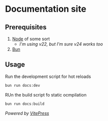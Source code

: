 # Documentation site

## Prerequisites

1. [Node](https://nodejs.org/en/download) of some sort
   - _I'm using v22, but I'm sure v24 works too_
2. [Bun](https://bun.sh/)

## Usage

Run the development script for hot reloads
```sh
bun run docs:dev
```
RUn the build script fo static ocmpilation
```sh
bun run docs:build
```

_Powered by [VitePress](https://vitepress.dev/)_
